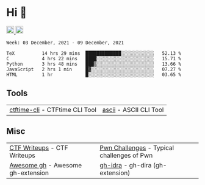 # Hi 👋
<p align="left"> 
  <a href="http://twitter.com/yu1hpa">
    <img height="20" src="https://img.shields.io/twitter/follow/yu1hpa?label=Twitter&logo=twitter&style=flat" />
  <a href="https://github.com/yu1hpa">
    <img height="20" src="https://img.shields.io/github/followers/yu1hpa?label=follow&logo=github&style=flat" />
  </a>
</p>
  
<!--START_SECTION:waka-->
```text
Week: 03 December, 2021 - 09 December, 2021

TeX          14 hrs 29 mins  █████████████░░░░░░░░░░░░   52.13 % 
C            4 hrs 22 mins   ████░░░░░░░░░░░░░░░░░░░░░   15.71 % 
Python       3 hrs 48 mins   ███▒░░░░░░░░░░░░░░░░░░░░░   13.66 % 
JavaScript   2 hrs 1 min     █▓░░░░░░░░░░░░░░░░░░░░░░░   07.27 % 
HTML         1 hr            █░░░░░░░░░░░░░░░░░░░░░░░░   03.65 % 
```
<!--END_SECTION:waka-->

## Tools

|                                                                       |                                                         |
|-----------------------------------------------------------------------|---------------------------------------------------------|
|[ctftime-cli](https://github.com/yu1hpa/ctftime-cli) - CTFtime CLI Tool|[ascii](https://github.com/yu1hpa/ascii) - ASCII CLI Tool|

## Misc
|                                                                         |                                                                                      |
|-------------------------------------------------------------------------|--------------------------------------------------------------------------------------|
|[CTF Writeups](https://github.com/yu1hpa/ctf-writeups) - CTF Writeups    |[Pwn Challenges](https://github.com/yu1hpa/pwn-challenges) - Typical challenges of Pwn|
|[Awesome gh](https://github.com/yu1hpa/awesome-gh) - Awesome gh-extension|[gh-idra](https://github.com/yu1hpa/gh-idra) - gh-dira (gh-extension)                 |
